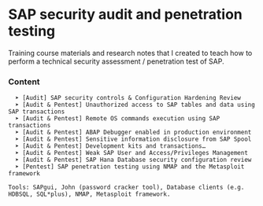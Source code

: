 # SAP security audit and penetration testing

Training course materials and research notes that I created to teach how to perform a technical security assessment / penetration test of SAP.

### Content
```
  ➤ [Audit] SAP security controls & Configuration Hardening Review
  ➤ [Audit & Pentest] Unauthorized access to SAP tables and data using SAP transactions
  ➤ [Audit & Pentest] Remote OS commands execution using SAP transactions 
  ➤ [Audit & Pentest] ABAP Debugger enabled in production environment 
  ➤ [Audit & Pentest] Sensitive information disclosure from SAP Spool 
  ➤ [Audit & Pentest] Development kits and transactions… 
  ➤ [Audit & Pentest] Weak SAP User and Access/Privileges Management
  ➤ [Audit & Pentest] SAP Hana Database security configuration review 
  ➤ [Pentest] SAP penetration testing using NMAP and the Metasploit framework

Tools: SAPgui, John (password cracker tool), Database clients (e.g. HDBSQL, SQL*plus), NMAP, Metasploit framework.
